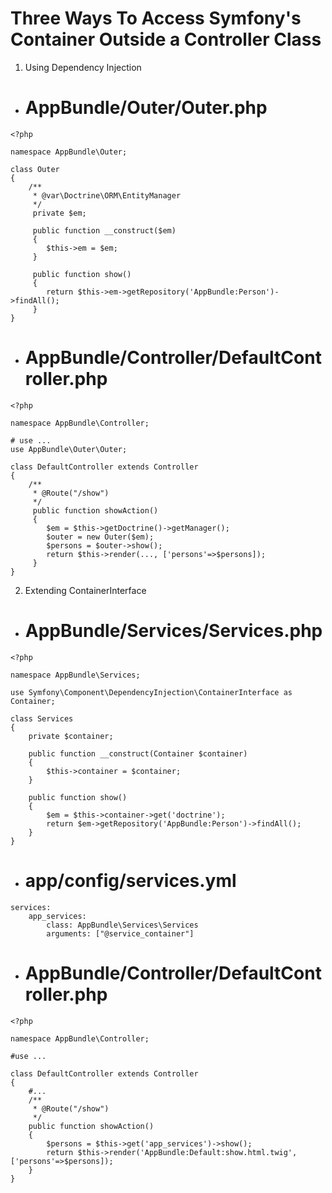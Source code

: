 Three Ways To Access Symfony's Container Outside a Controller Class
=============================================================
1. Using Dependency Injection

* # AppBundle/Outer/Outer.php
```
<?php

namespace AppBundle\Outer;

class Outer
{
    /**
     * @var\Doctrine\ORM\EntityManager
     */
     private $em;

     public function __construct($em)
     {
        $this->em = $em;
     }

     public function show()
     {
        return $this->em->getRepository('AppBundle:Person')->findAll();
     }
}
```

* # AppBundle/Controller/DefaultController.php
```
<?php

namespace AppBundle\Controller;

# use ...
use AppBundle\Outer\Outer;

class DefaultController extends Controller
{
    /**
     * @Route("/show")
     */
     public function showAction()
     {
        $em = $this->getDoctrine()->getManager();
        $outer = new Outer($em);
        $persons = $outer->show();
        return $this->render(..., ['persons'=>$persons]);
     }
}
```

2. Extending ContainerInterface

* # AppBundle/Services/Services.php
```
<?php

namespace AppBundle\Services;

use Symfony\Component\DependencyInjection\ContainerInterface as Container;

class Services
{
    private $container;

    public function __construct(Container $container)
    {
        $this->container = $container;
    }

    public function show()
    {
        $em = $this->container->get('doctrine');
        return $em->getRepository('AppBundle:Person')->findAll();
    }
}
```

* # app/config/services.yml
```
services:
    app_services:
        class: AppBundle\Services\Services
        arguments: ["@service_container"]
```

* # AppBundle/Controller/DefaultController.php
```
<?php

namespace AppBundle\Controller;

#use ...

class DefaultController extends Controller
{
    #...
    /**
     * @Route("/show")
     */
    public function showAction()
    {
        $persons = $this->get('app_services')->show();
        return $this->render('AppBundle:Default:show.html.twig',['persons'=>$persons]);
    }
}
```
